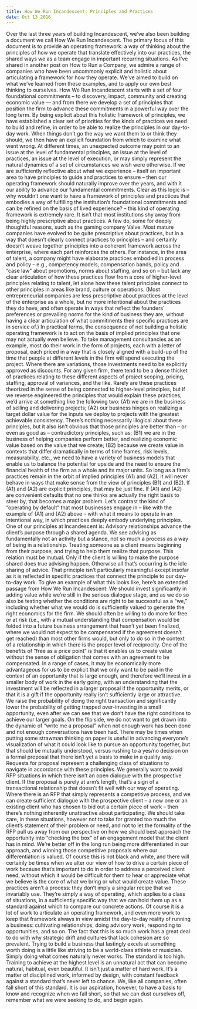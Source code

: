 ```yaml
---
title: How We Run Incandescent: Principles and Practices
date: Oct 13 2016
---
```


Over the last three years of building Incandescent, we’ve also been building a document we call How We Run Incandescent. The primary focus of this document is to provide an operating framework: a way of thinking about the principles of how we operate that translate effectively into our practices, the shared ways we as a team engage in important recurring situations. As I’ve shared in another post on How to Run a Company, we admire a range of companies who have been uncommonly explicit and holistic about articulating a framework for how they operate. We’ve aimed to build on what we’ve learned from these examples, and to apply our own best thinking to ourselves. How We Run Incandescent starts with a set of four foundational commitments – to discovery, impact, community and creating economic value — and from there we develop a set of principles that position the firm to advance these commitments in a powerful way over the long term. By being explicit about this holistic framework of principles, we have established a clear set of priorities for the kinds of practices we need to build and refine, in order to be able to realize the principles in our day-to-day work. When things don’t go the way we want them to or think they should, we then have an explicit foundation from which to examine what went wrong. At different times, an unexpected outcome may point to an issue at the level of fundamental principles, an issue at the level of practices, an issue at the level of execution, or may simply represent the natural dynamics of a set of circumstances we wish were otherwise. If we are sufficiently reflective about what we experience – itself an important area to have principles to guide and practices to ensure – then our operating framework should naturally improve over the years, and with it our ability to advance our fundamental commitments. Clear as this logic is – why wouldn’t one want to have a framework of principles and practices that embodies a way of fulfilling the institution’s foundational commitments and can be refined on the basis of lived experience? – this kind of operating framework is extremely rare. It isn’t that most institutions shy away from being highly prescriptive about practices. A few do, some for deeply thoughtful reasons, such as the gaming company Valve. Most mature companies have evolved to be quite prescriptive about practices, but in a way that doesn’t clearly connect practices to principles – and certainly doesn’t weave together principles into a coherent framework across the enterprise, where each part reinforces the others. For instance, in the area of talent, a company might have elaborate practices embodied in process and policy – e.g., competency models, compensation bands, policy and “case law” about promotions, norms about staffing, and so on – but lack any clear articulation of how these practices flow from a core of higher-level principles relating to talent, let alone how these talent principles connect to other principles in areas like brand, culture or operations. (Most entrepreneurial companies are less prescriptive about practices at the level of the enterprise as a whole, but no more intentional about the practices they do have, and often operate in ways that reflect the founders’ preferences or prevailing norms for the kind of business they are, without having a clear articulation of what commitments their specific practices are in service of.) In practical terms, the consequence of not building a holistic operating framework is to act on the basis of implied principles that one may not actually even believe. To take management consultancies as an example, most do their work in the form of projects, each with a letter of proposal, each priced in a way that is closely aligned with a build-up of the time that people at different levels in the firm will spend executing the project. Where there are variations, those investments need to be explicitly approved as discounts. For any given firm, there tend to be a dense thicket of practices relating to these different aspects of project scoping, pricing, staffing, approval of variances, and the like. Rarely are these practices theorized in the sense of being connected to higher-level principles, but if we reverse engineered the principles that would explain these practices, we’d arrive at something like the following two: (A1) we are in the business of selling and delivering projects; (A2) our business hinges on realizing a target dollar value for the inputs we deploy to projects with the greatest achievable consistency. There’s nothing necessarily illogical about these principles, but it also isn’t obvious that those principles are better than – or even as good as – contradictory principles, such as: (B1) we are in the business of helping companies perform better, and realizing economic value based on the value that we create; (B2) because we create value in contexts that differ dramatically in terms of time frames, risk levels, measurability, etc., we need to have a variety of business models that enable us to balance the potential for upside and the need to ensure the financial health of the firm as a whole and its major units. So long as a firm’s practices remain in the orbit of implied principles (A1) and (A2), it will never behave in ways that make sense from the view of principles (B1) and (B2). If (A1) and (A2) are explicit principles, that may be just fine. If (A1) and (A2) are convenient defaults that no one thinks are actually the right basis to steer by, that becomes a major problem. Let’s contrast the kind of “operating by default” that most businesses engage in – like with the example of (A1) and (A2) above – with what it means to operate in an intentional way, in which practices deeply embody underlying principles. One of our principles at Incandescent is: Advisory relationships advance the client’s purpose through a shared agenda. We see advising as fundamentally not an activity but a stance, not so much a process as a way of being in a relationship. Treating someone as a client means beginning from their purpose, and trying to help them realize that purpose. This relation must be mutual. Only if the client is willing to make the purpose shared does true advising happen. Otherwise all that’s occurring is the idle sharing of advice. That principle isn’t particularly meaningful except insofar as it is reflected in specific practices that connect the principle to our day-to-day work. To give an example of what this looks like, here’s an extended passage from How We Run Incandescent: We should invest significantly in adding value while we’re still in the serious dialogue stage, and as we do so also be testing whether the conditions are right to be successful as a “we,” including whether what we would do is sufficiently valued to generate the right economics for the firm. We should often be willing to do more for free or at risk (i.e., with a mutual understanding that compensation would be folded into a future business arrangement that hasn’t yet been finalized, where we would not expect to be compensated if the agreement doesn’t get reached) than most other firms would, but only to do so in the context of a relationship in which there is the proper level of reciprocity. One of the benefits of “free as a price point” is that it enables us to create value without the sense of obligation that comes with an agreement to be compensated. In a range of cases, it may be economically more advantageous for us to be explicit that we only want to be paid in the context of an opportunity that is large enough, and therefore we’ll invest in a smaller body of work in the early going, with an understanding that the investment will be reflected in a larger proposal if the opportunity merits, or that it is a gift if the opportunity really isn’t sufficiently large or attractive. We raise the probability of doing the right transaction and significantly lower the probability of getting trapped over-investing in a small opportunity, even after we can see that we don’t have the right conditions to achieve our larger goals. On the flip side, we do not want to get drawn into the dynamic of “write me a proposal” when not enough work has been done and not enough conversations have been had. There may be times when putting some strawman thinking on paper is useful in advancing everyone’s visualization of what it could look like to pursue an opportunity together, but that should be mutually understood, versus rushing to a yes/no decision on a formal proposal that there isn’t yet a basis to make in a quality way. Requests for proposal represent a challenging class of situations to navigate in accordance with these principles. We generally want to avoid RFP situations in which there isn’t an open dialogue with the prospective client. If the proposal is purely at arm’s length, that’s a sign of a transactional relationship that doesn’t fit well with our way of operating. Where there is an RFP that simply represents a competitive process, and we can create sufficient dialogue with the prospective client – a new one or an existing client who has chosen to bid out a certain piece of work – then there’s nothing inherently unattractive about participating. We should take care, in these situations, however not to take for granted too much the client’s statement of their problem or need, and not to let the formality of the RFP pull us away from our perspective on how we should best approach the opportunity into “checking the box” of an engagement model that the client has in mind. We’re better off in the long run being more differentiated in our approach, and winning those competitive proposals where our differentiation is valued. Of course this is not black and white, and there will certainly be times when we alter our view of how to drive a certain piece of work because that’s important to do in order to address a perceived client need, without which it would be difficult for them to hear or appreciate what we believe is the core of what we bring or what would create value. These practices aren’t a process: they don’t imply a singular recipe that we invariably use. They’re simply a way of operating, which applies to a class of situations, in a sufficiently specific way that we can hold them up as a standard against which to compare our concrete actions. Of course it is a lot of work to articulate an operating framework, and even more work to keep that framework always in view amidst the day-to-day reality of running a business: cultivating relationships, doing advisory work, responding to opportunities, and so on. The fact that this is so much work has a great deal to do with why strategic drift and cultures that lack cohesion are so prevalent. Trying to build a business that lastingly excels at something worth doing is a little like striving to be a world-class athlete or musician. Simply doing what comes naturally never works. The standard is too high. Training to achieve at the highest level is an unnatural act that can become natural, habitual, even beautiful. It isn’t just a matter of hard work. It’s a matter of disciplined work, informed by design, with constant feedback against a standard that’s never left to chance. We, like all companies, often fall short of this standard. It is our aspiration, however, to have a basis to know and recognize when we fall short, so that we can dust ourselves off, remember what we were seeking to do, and begin again.
